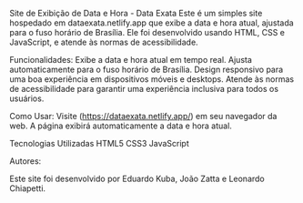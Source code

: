 Site de Exibição de Data e Hora - Data Exata
Este é um simples site hospedado em dataexata.netlify.app que exibe a data e hora atual, ajustada para o fuso horário de Brasília. Ele foi desenvolvido usando HTML, CSS e JavaScript, e atende às normas de acessibilidade.

Funcionalidades:
Exibe a data e hora atual em tempo real.
Ajusta automaticamente para o fuso horário de Brasília.
Design responsivo para uma boa experiência em dispositivos móveis e desktops.
Atende às normas de acessibilidade para garantir uma experiência inclusiva para todos os usuários.

Como Usar:
Visite (https://dataexata.netlify.app/) em seu navegador da web.
A página exibirá automaticamente a data e hora atual.

Tecnologias Utilizadas
HTML5
CSS3
JavaScript

Autores:

Este site foi desenvolvido por Eduardo Kuba, João Zatta e Leonardo Chiapetti.